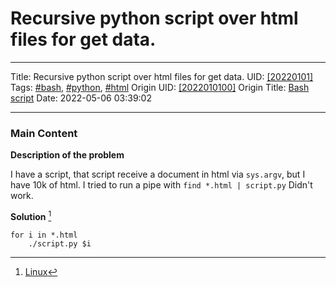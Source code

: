 # Recursive python script over html files for get data.
---
Title: Recursive python script over html files for get data.
UID: [[20220101]]()
Tags: [#bash](), [#python](), [#html]()
Origin UID: [[2022010100]]()
Origin Title: [Bash script]()
Date: 2022-05-06 03:39:02

---
### Main Content
**Description of the problem**

I have a script, that script receive a document in html via ```sys.argv```, but I have 10k of html.
I tried to run a pipe with ```find *.html | script.py``` Didn't work.

**Solution** [^1] 

```
for i in *.html 
    ./script.py $i
```

[^1]: [Linux](https://linuxhint.com/loop-through-files-bash/)
